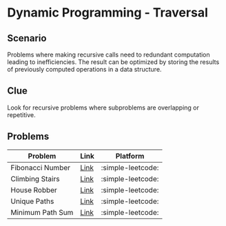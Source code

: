# Dynamic Programming - Traversal

## Scenario

Problems where making recursive calls need to redundant computation leading to inefficiencies. The result can be optimized by storing the results of previously computed operations in a data structure.

## Clue

Look for recursive problems where subproblems are overlapping or repetitive.

## Problems

| Problem             | Link                                      | Platform |
|---------------------------|---------------------------------------------------|------------------|
| Fibonacci Number                 | <a href="https://leetcode.com/problems/fibonacci-number/description/" target="_blank">Link</a>    | :simple-leetcode:         |
| Climbing Stairs | <a href="https://leetcode.com/problems/climbing-stairs/description/" target="_blank">Link</a> | :simple-leetcode:          |
| House Robber          | <a href="https://leetcode.com/problems/house-robber/description/" target="_blank">Link</a> | :simple-leetcode:   |
| Unique Paths    | <a href="https://leetcode.com/problems/unique-paths/description/" target="_blank">Link</a> | :simple-leetcode:        |
| Minimum Path Sum | <a href="https://leetcode.com/problems/minimum-path-sum/description/" target="_blank">Link</a> | :simple-leetcode:         |


